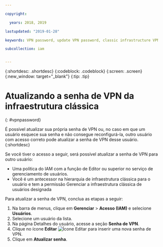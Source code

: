 ```yaml
---

copyright:

  years: 2018, 2019

lastupdated: "2019-01-28"

keywords: VPN password, update VPN password, classic infrastructure VPN

subcollection: iam


---
```


{:shortdesc: .shortdesc}
{:codeblock: .codeblock}
{:screen: .screen}
{:new_window: target="_blank"}
{:tip: .tip}

# Atualizando a senha de VPN da infraestrutura clássica
{: #vpnpassword}

É possível atualizar sua própria senha de VPN ou, no caso em que um usuário esquece sua senha e não consegue reconfigurá-la, outro usuário com acesso correto pode atualizar a senha de VPN desse usuário.
{:shortdesc}

Se você tiver o acesso a seguir, será possível atualizar a senha de VPN para outro usuário:

  * Uma política do IAM com a função de Editor ou superior no serviço de gerenciamento de usuários.
  * Você é um antecessor na hierarquia de infraestrutura clássica para o usuário e tem a permissão Gerenciar a infraestrutura clássica de usuários designada

Para atualizar a senha de VPN, conclua as etapas a seguir:

1. Na barra de menus, clique em **Gerenciar** &gt; **Acesso (IAM)** e selecione **Usuários**.
2. Selecione um usuário da lista.
3. Na página Detalhes do usuário, acesse a seção **Senha de VPN**.
4. Clique no ícone **Editar** ![Ícone Editar](../icons/icon_write.svg) para inserir uma nova senha de VPN.
5. Clique em **Atualizar senha**.
